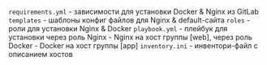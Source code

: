 `requirements.yml` - зависимости для установки Docker & Nginx из GitLab
`templates` - шаблоны конфиг файлов для Nginx & default-сайта
`roles` - роли для установки Nginx & Docker
`playbook.yml` - плейбук для установки через роль Nginx - Nginx на хост группы [web], через роль Docker - Docker на хост группы [app]
`inventory.ini` - инвентори-файл с описанием хостов
